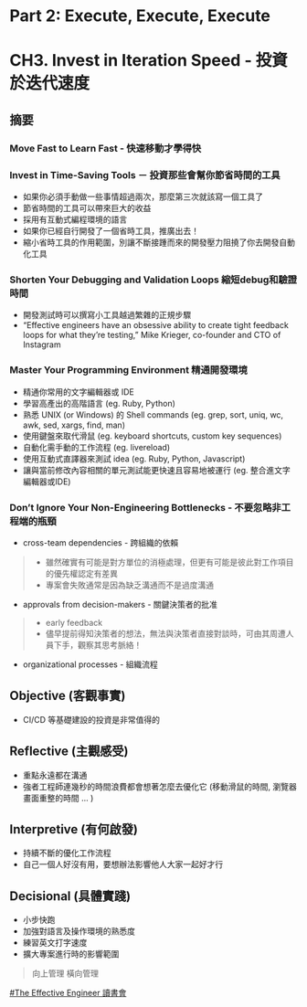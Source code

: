 # Part 2: Execute, Execute, Execute

# CH3. Invest in Iteration Speed - 投資於迭代速度

## 摘要

### Move Fast to Learn Fast - 快速移動才學得快

### Invest in Time-Saving Tools － 投資那些會幫你節省時間的工具

* 如果你必須手動做一些事情超過兩次，那麼第三次就該寫一個工具了
* 節省時間的工具可以帶來巨大的收益
* 採用有互動式編程環境的語言
* 如果你已經自行開發了一個省時工具，推廣出去！
* 縮小省時工具的作用範圍，別讓不斷接踵而來的開發壓力阻撓了你去開發自動化工具

### Shorten Your Debugging and Validation Loops 縮短debug和驗證時間

* 開發測試時可以撰寫小工具越過繁雜的正規步驟
* “Effective engineers have an obsessive ability to create tight feedback loops for what they’re testing,” Mike Krieger, co-founder and CTO of Instagram

###  Master Your Programming Environment 精通開發環境

* 精通你常用的文字編輯器或 IDE 
* 學習高產出的高階語言 (eg. Ruby, Python)
* 熟悉 UNIX (or Windows) 的 Shell commands (eg. grep, sort, uniq, wc, awk, sed, xargs, find, man)
* 使用鍵盤來取代滑鼠 (eg. keyboard shortcuts, custom key sequences)
* 自動化需手動的工作流程 (eg. livereload)
* 使用互動式直譯器來測試 idea (eg. Ruby, Python, Javascript)
* 讓與當前修改內容相關的單元測試能更快速且容易地被運行 (eg. 整合進文字編輯器或IDE)

### Don’t Ignore Your Non-Engineering Bottlenecks - 不要忽略非工程端的瓶頸 

* cross-team dependencies - 跨組織的依賴

> * 雖然確實有可能是對方單位的消極處理，但更有可能是彼此對工作項目的優先權認定有差異
> * 專案會失敗通常是因為缺乏溝通而不是過度溝通

* approvals from decision-makers - 關鍵決策者的批准

> * early feedback
> * 儘早提前得知決策者的想法，無法與決策者直接對談時，可由其周遭人員下手，觀察其思考脈絡！

* organizational processes - 組織流程

## Objective (客觀事實)

* CI/CD 等基礎建設的投資是非常值得的

## Reflective (主觀感受) 

* 重點永遠都在溝通
* 強者工程師連幾秒的時間浪費都會想著怎麼去優化它 (移動滑鼠的時間, 瀏覽器畫面重整的時間 ... )

## Interpretive (有何啟發)

* 持續不斷的優化工作流程
* 自己一個人好沒有用，要想辦法影響他人大家一起好才行

## Decisional (具體實踐)

* 小步快跑
* 加強對語言及操作環境的熟悉度
* 練習英文打字速度
* 擴大專案進行時的影響範圍 

> 向上管理
> 橫向管理


[#The Effective Engineer 讀書會](https://softnshare.wordpress.com/portfolio/packageeffectiveengineer/)
